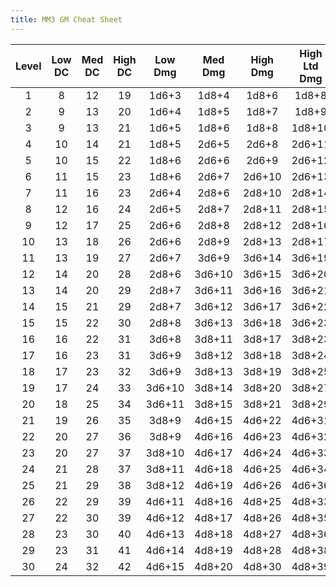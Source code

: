 ```yaml
---
title: MM3 GM Cheat Sheet
---
```


| Level | Low DC | Med DC | High DC | Low Dmg | Med Dmg | High Dmg | High Ltd Dmg | Minion Dmg | Avg AC | Avg Def | Low HP | Med HP | High HP | Atk vs AC | Atk vs Def |
|:-----:|:------:|:------:|:-------:|:-------:|:-------:|:--------:|:------------:|:----------:|:------:|:-------:|:------:|:------:|:-------:|:---------:|:----------:|
|   1   |   8    |   12   |   19    |  1d6+3  |  1d8+4  |  1d8+6   |    1d8+8     |     5      |   16   |   14    |   24   |   30   |   35    |     6     |     4      |
|   2   |   9    |   13   |   20    |  1d6+4  |  1d8+5  |  1d8+7   |    1d8+9     |     5      |   17   |   15    |   30   |   38   |   48    |     7     |     5      |
|   3   |   9    |   13   |   21    |  1d6+5  |  1d8+6  |  1d8+8   |    1d8+10    |     6      |   18   |   16    |   36   |   46   |   58    |     8     |     6      |
|   4   |   10   |   14   |   21    |  1d8+5  |  2d6+5  |  2d6+8   |    2d6+11    |     6      |   19   |   17    |   42   |   54   |   68    |     9     |     7      |
|   5   |   10   |   15   |   22    |  1d8+6  |  2d6+6  |  2d6+9   |    2d6+12    |     7      |   20   |   18    |   48   |   62   |   78    |    10     |     8      |
|   6   |   11   |   15   |   23    |  1d8+6  |  2d6+7  |  2d6+10  |    2d6+13    |     7      |   21   |   19    |   54   |   70   |   88    |    11     |     9      |
|   7   |   11   |   16   |   23    |  2d6+4  |  2d8+6  |  2d8+10  |    2d8+14    |     8      |   22   |   20    |   60   |   78   |   98    |    12     |     10     |
|   8   |   12   |   16   |   24    |  2d6+5  |  2d8+7  |  2d8+11  |    2d8+15    |     8      |   23   |   21    |   66   |   86   |   109   |    13     |     11     |
|   9   |   12   |   17   |   25    |  2d6+6  |  2d8+8  |  2d8+12  |    2d8+16    |     9      |   24   |   22    |   72   |   94   |   119   |    14     |     12     |
|  10   |   13   |   18   |   26    |  2d6+6  |  2d8+9  |  2d8+13  |    2d8+17    |     9      |   25   |   23    |   78   |  102   |   129   |    15     |     13     |
|  11   |   13   |   19   |   27    |  2d6+7  |  3d6+9  |  3d6+14  |    3d6+19    |     10     |   26   |   24    |   85   |  112   |   140   |    16     |     14     |
|  12   |   14   |   20   |   28    |  2d8+6  | 3d6+10  |  3d6+15  |    3d6+20    |     10     |   27   |   25    |   91   |  120   |   150   |    17     |     15     |
|  13   |   14   |   20   |   29    |  2d8+7  | 3d6+11  |  3d6+16  |    3d6+21    |     11     |   28   |   26    |   97   |  128   |   160   |    18     |     16     |
|  14   |   15   |   21   |   29    |  2d8+7  | 3d6+12  |  3d6+17  |    3d6+22    |     11     |   29   |   27    |  103   |  136   |   170   |    19     |     17     |
|  15   |   15   |   22   |   30    |  2d8+8  | 3d6+13  |  3d6+18  |    3d6+23    |     12     |   30   |   28    |  109   |  144   |   180   |    20     |     18     |
|  16   |   16   |   22   |   31    |  3d6+8  | 3d8+11  |  3d8+17  |    3d8+23    |     12     |   31   |   29    |  115   |  152   |   190   |    21     |     19     |
|  17   |   16   |   23   |   31    |  3d6+9  | 3d8+12  |  3d8+18  |    3d8+24    |     13     |   32   |   30    |  121   |  160   |   200   |    22     |     20     |
|  18   |   17   |   23   |   32    |  3d6+9  | 3d8+13  |  3d8+19  |    3d8+25    |     13     |   33   |   31    |  127   |  168   |   210   |    23     |     21     |
|  19   |   17   |   24   |   33    | 3d6+10  | 3d8+14  |  3d8+20  |    3d8+27    |     14     |   34   |   32    |  133   |  176   |   220   |    24     |     22     |
|  20   |   18   |   25   |   34    | 3d6+11  | 3d8+15  |  3d8+21  |    3d8+29    |     14     |   35   |   33    |  139   |  184   |   230   |    25     |     23     |
|  21   |   19   |   26   |   35    |  3d8+9  | 4d6+15  |  4d6+22  |    4d6+31    |     15     |   36   |   34    |  145   |  192   |   240   |    26     |     24     |
|  22   |   20   |   27   |   36    |  3d8+9  | 4d6+16  |  4d6+23  |    4d6+32    |     15     |   37   |   35    |  151   |  200   |   250   |    27     |     25     |
|  23   |   20   |   27   |   37    | 3d8+10  | 4d6+17  |  4d6+24  |    4d6+33    |     16     |   38   |   36    |  157   |  208   |   260   |    28     |     26     |
|  24   |   21   |   28   |   37    | 3d8+11  | 4d6+18  |  4d6+25  |    4d6+34    |     16     |   39   |   37    |  163   |  216   |   270   |    29     |     27     |
|  25   |   21   |   29   |   38    | 3d8+12  | 4d6+19  |  4d6+26  |    4d6+36    |     17     |   40   |   38    |  169   |  224   |   280   |    30     |     28     |
|  26   |   22   |   29   |   39    | 4d6+11  | 4d8+16  |  4d8+25  |    4d8+33    |     17     |   41   |   39    |  175   |  232   |   290   |    31     |     29     |
|  27   |   22   |   30   |   39    | 4d6+12  | 4d8+17  |  4d8+26  |    4d8+35    |     18     |   42   |   40    |  181   |  240   |   300   |    32     |     30     |
|  28   |   23   |   30   |   40    | 4d6+13  | 4d8+18  |  4d8+27  |    4d8+36    |     18     |   43   |   41    |  187   |  248   |   310   |    33     |     31     |
|  29   |   23   |   31   |   41    | 4d6+14  | 4d8+19  |  4d8+28  |    4d8+38    |     19     |   44   |   42    |  193   |  256   |   320   |    34     |     32     |
|  30   |   24   |   32   |   42    | 4d6+15  | 4d8+20  |  4d8+30  |    4d8+39    |     19     |   45   |   43    |  199   |  264   |   330   |    35     |     33     |
